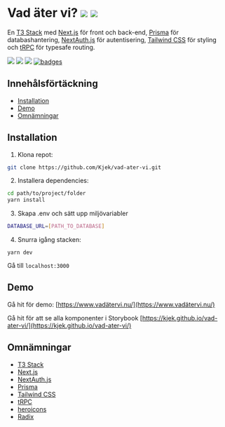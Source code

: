 # Vad äter vi? ![](https://github.com/Kjek/vad-ater-vi/actions/workflows/preview.yml/badge.svg) ![](https://github.com/Kjek/vad-ater-vi/actions/workflows/production.yml/badge.svg)

En [T3 Stack](https://create.t3.gg/) med [Next.js](https://nextjs.org) för front och back-end, [Prisma](https://prisma.io) för databashantering, [NextAuth.js](https://next-auth.js.org) för autentisering, [Tailwind CSS](https://tailwindcss.com) för styling och [tRPC](https://trpc.io) för typesafe routing.

![](https://badges.aleen42.com/src/typescript.svg) ![](https://badges.aleen42.com/src/react.svg) ![](https://badges.aleen42.com/src/tailwindcss.svg) [![badges](https://badges.aleen42.com/src/buymeacoffee.svg)](https://www.buymeacoffee.com/kjek)

## Innehålsförtäckning

- [Installation](#installation)
- [Demo](#demo)
- [Omnämningar](#omnämningar)

## Installation

1. Klona repot:

```bash
git clone https://github.com/Kjek/vad-ater-vi.git
```

2. Installera dependencies:

```bash
cd path/to/project/folder
yarn install
```

3. Skapa .env och sätt upp miljövariabler

```bash
DATABASE_URL=[PATH_TO_DATABASE]
```

4. Snurra igång stacken:

```
yarn dev
```

Gå till `localhost:3000`

## Demo

Gå hit för demo: [https://www.vadätervi.nu/](https://www.vadätervi.nu/)

Gå hit för att se alla komponenter i Storybook [https://kjek.github.io/vad-ater-vi/](https://kjek.github.io/vad-ater-vi/)

## Omnämningar

- [T3 Stack](https://create.t3.gg/)
- [Next.js](https://nextjs.org)
- [NextAuth.js](https://next-auth.js.org/)
- [Prisma](https://prisma.io)
- [Tailwind CSS](https://tailwindcss.com)
- [tRPC](https://trpc.io)
- [heroicons](https://heroicons.com/)
- [Radix](https://www.radix-ui.com/)
